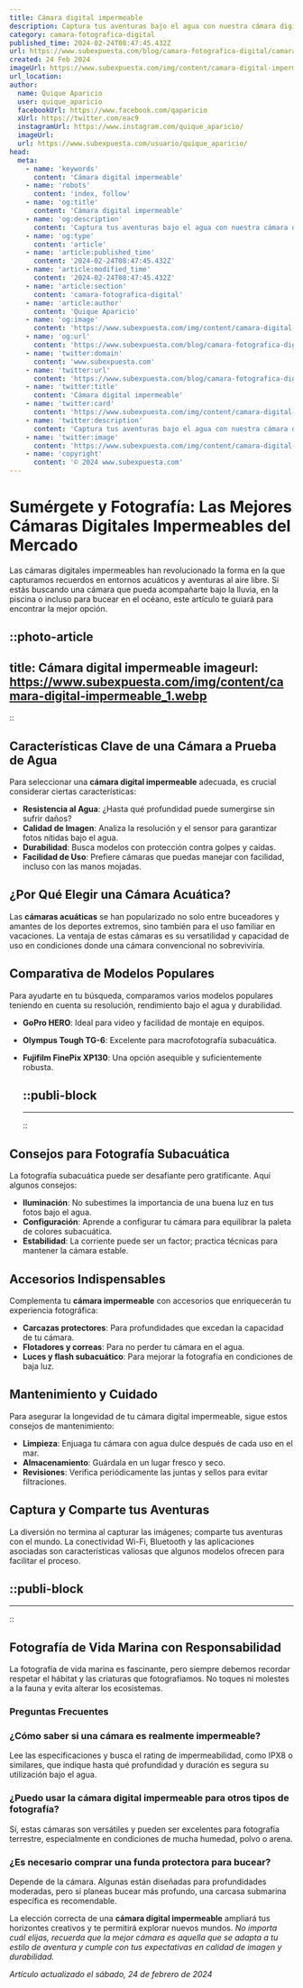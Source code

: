 ```yaml
---
title: Cámara digital impermeable
description: Captura tus aventuras bajo el agua con nuestra cámara digital impermeable de alta calidad. Fotos claras y durabilidad excepcional. 📸💦
category: camara-fotografica-digital
published_time: 2024-02-24T08:47:45.432Z
url: https://www.subexpuesta.com/blog/camara-fotografica-digital/camara-digital-impermeable
created: 24 Feb 2024
imageUrl: https://www.subexpuesta.com/img/content/camara-digital-impermeable_1.webp
url_location:
author:
  name: Quique Aparicio
  user: quique_aparicio
  facebookUrl: https://www.facebook.com/qaparicio
  xUrl: https://twitter.com/eac9
  instagramUrl: https://www.instagram.com/quique_aparicio/
  imageUrl: 
  url: https://www.subexpuesta.com/usuario/quique_aparicio/
head:
  meta:
    - name: 'keywords'
      content: 'Cámara digital impermeable'
    - name: 'robots'
      content: 'index, follow'
    - name: 'og:title'
      content: 'Cámara digital impermeable'
    - name: 'og:description'
      content: 'Captura tus aventuras bajo el agua con nuestra cámara digital impermeable de alta calidad. Fotos claras y durabilidad excepcional. 📸💦'
    - name: 'og:type'
      content: 'article'
    - name: 'article:published_time'
      content: '2024-02-24T08:47:45.432Z'
    - name: 'article:modified_time'
      content: '2024-02-24T08:47:45.432Z'
    - name: 'article:section'
      content: 'camara-fotografica-digital'
    - name: 'article:author'
      content: 'Quique Aparicio'
    - name: 'og:image'
      content: 'https://www.subexpuesta.com/img/content/camara-digital-impermeable_1.webp'
    - name: 'og:url'
      content: 'https://www.subexpuesta.com/blog/camara-fotografica-digital/camara-digital-impermeable'
    - name: 'twitter:domain'
      content: 'www.subexpuesta.com'
    - name: 'twitter:url'
      content: 'https://www.subexpuesta.com/blog/camara-fotografica-digital/camara-digital-impermeable'
    - name: 'twitter:title'
      content: 'Cámara digital impermeable'
    - name: 'twitter:card'
      content: 'https://www.subexpuesta.com/img/content/camara-digital-impermeable_1.webp'
    - name: 'twitter:description'
      content: 'Captura tus aventuras bajo el agua con nuestra cámara digital impermeable de alta calidad. Fotos claras y durabilidad excepcional. 📸💦'
    - name: 'twitter:image'
      content: 'https://www.subexpuesta.com/img/content/camara-digital-impermeable_1.webp'
    - name: 'copyright'
      content: '© 2024 www.subexpuesta.com'
---
```

# Sumérgete y Fotografía: Las Mejores Cámaras Digitales Impermeables del Mercado

Las cámaras digitales impermeables han revolucionado la forma en la que capturamos recuerdos en entornos acuáticos y aventuras al aire libre. Si estás buscando una cámara que pueda acompañarte bajo la lluvia, en la piscina o incluso para bucear en el océano, este artículo te guiará para encontrar la mejor opción.


::photo-article
---
title: Cámara digital impermeable
imageurl: https://www.subexpuesta.com/img/content/camara-digital-impermeable_1.webp
---
::


## Características Clave de una Cámara a Prueba de Agua

Para seleccionar una **cámara digital impermeable** adecuada, es crucial considerar ciertas características:

- **Resistencia al Agua**: ¿Hasta qué profundidad puede sumergirse sin sufrir daños?
- **Calidad de Imagen**: Analiza la resolución y el sensor para garantizar fotos nítidas bajo el agua.
- **Durabilidad**: Busca modelos con protección contra golpes y caídas.
- **Facilidad de Uso**: Prefiere cámaras que puedas manejar con facilidad, incluso con las manos mojadas.

## ¿Por Qué Elegir una Cámara Acuática?

Las **cámaras acuáticas** se han popularizado no solo entre buceadores y amantes de los deportes extremos, sino también para el uso familiar en vacaciones. La ventaja de estas cámaras es su versatilidad y capacidad de uso en condiciones donde una cámara convencional no sobreviviría.

## Comparativa de Modelos Populares

Para ayudarte en tu búsqueda, comparamos varios modelos populares teniendo en cuenta su resolución, rendimiento bajo el agua y durabilidad.

- **GoPro HERO**: Ideal para video y facilidad de montaje en equipos.
- **Olympus Tough TG-6**: Excelente para macrofotografía subacuática.
- **Fujifilm FinePix XP130**: Una opción asequible y suficientemente robusta.


  ::publi-block
  ---
  ---
  ::
  
  
## Consejos para Fotografía Subacuática

La fotografía subacuática puede ser desafiante pero gratificante. Aquí algunos consejos:

- **Iluminación**: No subestimes la importancia de una buena luz en tus fotos bajo el agua.
- **Configuración**: Aprende a configurar tu cámara para equilibrar la paleta de colores subacuática.
- **Estabilidad**: La corriente puede ser un factor; practica técnicas para mantener la cámara estable.

## Accesorios Indispensables

Complementa tu **cámara impermeable** con accesorios que enriquecerán tu experiencia fotográfica:

- **Carcazas protectores**: Para profundidades que excedan la capacidad de tu cámara.
- **Flotadores y correas**: Para no perder tu cámara en el agua.
- **Luces y flash subacuático**: Para mejorar la fotografía en condiciones de baja luz.

## Mantenimiento y Cuidado

Para asegurar la longevidad de tu cámara digital impermeable, sigue estos consejos de mantenimiento:

- **Limpieza**: Enjuaga tu cámara con agua dulce después de cada uso en el mar.
- **Almacenamiento**: Guárdala en un lugar fresco y seco.
- **Revisiones**: Verifica periódicamente las juntas y sellos para evitar filtraciones.

## Captura y Comparte tus Aventuras

La diversión no termina al capturar las imágenes; comparte tus aventuras con el mundo. La conectividad Wi-Fi, Bluetooth y las aplicaciones asociadas son características valiosas que algunos modelos ofrecen para facilitar el proceso.


  ::publi-block
  ---
  ---
  ::
  
  
## Fotografía de Vida Marina con Responsabilidad

La fotografía de vida marina es fascinante, pero siempre debemos recordar respetar el hábitat y las criaturas que fotografiamos. No toques ni molestes a la fauna y evita alterar los ecosistemas.

### Preguntas Frecuentes

### ¿Cómo saber si una cámara es realmente impermeable?

Lee las especificaciones y busca el rating de impermeabilidad, como IPX8 o similares, que indique hasta qué profundidad y duración es segura su utilización bajo el agua.

### ¿Puedo usar la cámara digital impermeable para otros tipos de fotografía?

Sí, estas cámaras son versátiles y pueden ser excelentes para fotografía terrestre, especialmente en condiciones de mucha humedad, polvo o arena.

### ¿Es necesario comprar una funda protectora para bucear?

Depende de la cámara. Algunas están diseñadas para profundidades moderadas, pero si planeas bucear más profundo, una carcasa submarina específica es recomendable.

La elección correcta de una **cámara digital impermeable**  ampliará tus horizontes creativos y te permitirá explorar nuevos mundos. *No importa cuál elijas, recuerda que la mejor cámara es aquella que se adapta a tu estilo de aventura y cumple con tus expectativas en calidad de imagen y durabilidad.*

_Artículo actualizado el sábado, 24 de febrero de 2024_